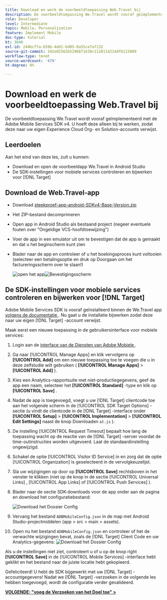```yaml
---
title: Download en werk de voorbeeldtoepassing Web.Travel bij
description: De voorbeeldtoepassing We.Travel wordt vooraf geïmplementeerd met de Adobe Mobile Services SDK v4. U hoeft deze alleen bij te werken, zodat deze naar uw eigen Experience Cloud Org- en Solution-accounts verwijst.
role: Developer
level: Intermediate
topic: Mobile, Personalization
feature: Implement Mobile
doc-type: tutorial
kt: 3040
exl-id: 244bcf7a-b59b-4dd1-bd05-0a55ce7a7132
source-git-commit: 342e02562b5296871638c1120114214df6115809
workflow-type: tm+mt
source-wordcount: '479'
ht-degree: 0%

---
```


# Download en werk de voorbeeldtoepassing Web.Travel bij

De voorbeeldtoepassing We.Travel wordt vooraf geïmplementeerd met de Adobe Mobile Services SDK v4. U hoeft deze alleen bij te werken, zodat deze naar uw eigen Experience Cloud Org- en Solution-accounts verwijst.

## Leerdoelen

Aan het eind van deze les, zult u kunnen:

* Download en open de voorbeeldapp We.Travel in Android Studio
* De SDK-instellingen voor mobiele services controleren en bijwerken voor [!DNL Target]

## Download de Web.Travel-app

* Download [ steekproef-app-android-SDKv4-Base-Version.zip ](assets/sample-app-android-SDKv4-Base-Version.zip)
* Het ZIP-bestand decomprimeren
* Open app in Android Studio als bestaand project (negeer eventuele fouten over &quot;Ongeldige VCS-hoofdtoewijzing&quot;)
* Voer de app in een emulator uit om te bevestigen dat de app is gemaakt en dat u het beginscherm kunt zien
* Blader naar de app en controleer of u het boekingsproces kunt voltooien (selecteer een betalingsoptie en druk op Doorgaan om het factureringsscherm over te slaan!)

  ![ open het app ](assets/wetravel_homeScreen.png)![ Bevestigingsscherm ](assets/wetravel_confirmationScreen.png)

## De SDK-instellingen voor mobiele services controleren en bijwerken voor [!DNL Target]

Adobe Mobile Services SDK is vooraf geïnstalleerd binnen de We.Travel app [ volgens de documentatie ](https://experienceleague.adobe.com/docs/mobile-services/android/getting-started-android/requirements.html?lang=nl-NL). Nu gaat u de installatie bijwerken zodat deze naar uw eigen [!DNL Target] -account verwijst.

Maak eerst een nieuwe toepassing in de gebruikersinterface voor mobiele services:

1. Login aan de [ interface van de Diensten van Adobe Mobiele ](https://mobilemarketing.adobe.com/).
1. Ga naar [!UICONTROL Manage Apps] en klik vervolgens op **[!UICONTROL Add]** om een nieuwe toepassing toe te voegen die u in deze zelfstudie wilt gebruiken ( **[!UICONTROL Manage Apps]** > **[!UICONTROL Add]** ).
1. Kies een Analytics-rapportsuite met niet-productiegegevens, geef de app een naam, selecteer het **[!UICONTROL Standard]** -type en klik op **[!UICONTROL Save]** .
1. Nadat de app is toegevoegd, voegt u uw [!DNL Target] clientcode toe aan het volgende scherm in de [!UICONTROL SDK Target Options] -sectie (u vindt de clientcode in de [!DNL Target] -interface onder **[!UICONTROL Setup]** > **[!UICONTROL Implementation]** > **[!UICONTROL Edit Settings]** naast de knop Downloaden `at.js` ).
1. De instelling [!UICONTROL Request Timeout] bepaalt hoe lang de toepassing wacht op de reactie van de [!DNL Target] -server voordat de time-outinstructies worden uitgevoerd. Laat de standaardinstelling ongewijzigd.
1. Schakel de optie [!UICONTROL Visitor ID Service] in en zorg dat de optie [!UICONTROL Organization] is geselecteerd in de vervolgkeuzelijst.
1. Sla uw wijzigingen op door op **[!UICONTROL Save]** rechtsboven in het venster te klikken (niet op de knop in de sectie [!UICONTROL Universal Links] , [!UICONTROL App Links] of [!UICONTROL Push Services] ).
1. Blader naar de sectie SDK-downloads voor de app onder aan de pagina en download het configuratiebestand:

   ![ Download het Dossier Config ](assets/config_file.jpg)

1. Vervang het bestand `ADBMobileConfig.json` in de map met Android Studio-projectmiddelen (app > src > main > assets).

1. Open nu het bestand `ADBMobileConfig.json` en controleer of het de verwachte wijzigingen bevat, zoals de [!DNL Target] Client Code en uw Analytics-gegevens:
   ![ Download het Dossier Config ](assets/client_code.jpg)

Als u de instellingen niet ziet, controleert u of u op de knop right **[!UICONTROL Save]** in de [!UICONTROL Mobile Services] -interface hebt geklikt en het bestand naar de juiste locatie hebt gekopieerd.

Gefeliciteerd! U hebt de SDK bijgewerkt met uw [!DNL Target] -accountgegevens! Nadat we [!DNL Target] -verzoeken in de volgende les hebben toegevoegd, wordt de configuratie verder gevalideerd.

**[VOLGENDE: &quot;voeg de Verzoeken van het Doel toe&quot; >](add-requests.md)**
